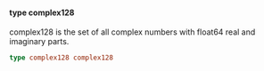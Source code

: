 #### type complex128

complex128 is the set of all complex numbers with float64 real and
imaginary parts.

```go
type complex128 complex128
```

